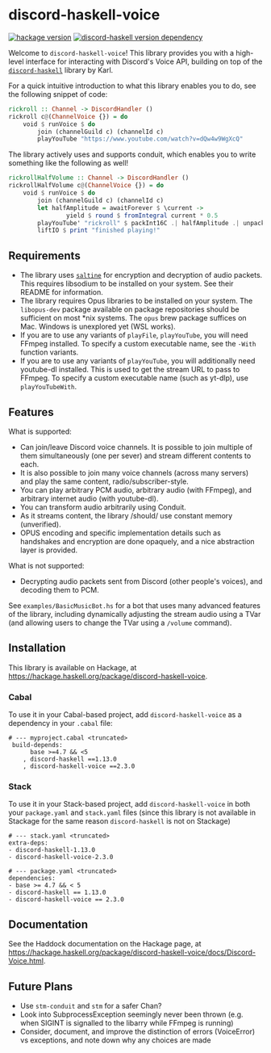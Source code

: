 # discord-haskell-voice

[![hackage version](https://img.shields.io/hackage/v/discord-haskell-voice?color=%235e5184)](https://hackage.haskell.org/package/discord-haskell-voice)
[![discord-haskell version dependency](https://img.shields.io/badge/discord--haskell-%3E=1.12.0%20%26%26%20%3C=1.13.0-lightblue)](https://hackage.haskell.org/package/discord-haskell)

Welcome to `discord-haskell-voice`! This library provides you with a high-level
interface for interacting with Discord's Voice API, building on top of the
[`discord-haskell`](https://hackage.haskell.org/package/discord-haskell) library
by Karl.

For a quick intuitive introduction to what this library enables you to do, see
the following snippet of code:

```hs
rickroll :: Channel -> DiscordHandler ()
rickroll c@(ChannelVoice {}) = do
    void $ runVoice $ do
        join (channelGuild c) (channelId c)
        playYouTube "https://www.youtube.com/watch?v=dQw4w9WgXcQ"
```

The library actively uses and supports conduit, which enables you to write
something like the following as well!

```hs
rickrollHalfVolume :: Channel -> DiscordHandler ()
rickrollHalfVolume c@(ChannelVoice {}) = do
    void $ runVoice $ do
        join (channelGuild c) (channelId c)
        let halfAmplitude = awaitForever $ \current ->
                yield $ round $ fromIntegral current * 0.5
        playYouTube' "rickroll" $ packInt16C .| halfAmplitude .| unpackInt16C
        liftIO $ print "finished playing!"
```

## Requirements

- The library uses [`saltine`](https://github.com/tel/saltine) for encryption
and decryption of audio packets. This requires libsodium to be installed on
your system. See their README for information.
- The library requires Opus libraries to be installed on your system. The
`libopus-dev` package available on package repositories should be sufficient
on most \*nix systems. The `opus` brew package suffices on Mac. Windows
is unexplored yet (WSL works).
- If you are to use any variants of `playFile`, `playYouTube`, you will need
FFmpeg installed. To specify a custom executable name, see the `-With` function
variants.
- If you are to use any variants of `playYouTube`, you will additionally need
youtube-dl installed. This is used to get the stream URL to pass to FFmpeg. To
specify a custom executable name (such as yt-dlp), use `playYouTubeWith`.

## Features

What is supported:

- Can join/leave Discord voice channels. It is possible to join multiple of them
simultaneously (one per sever) and stream different contents to each.
- It is also possible to join many voice channels (across many servers) and play
the same content, radio/subscriber-style.
- You can play arbitrary PCM audio, arbitrary audio (with FFmpeg), and arbitrary
internet audio (with youtube-dl).
- You can transform audio arbitrarily using Conduit.
- As it streams content, the library /should/ use constant memory (unverified).
- OPUS encoding and specific implementation details such as handshakes and
encryption are done opaquely, and a nice abstraction layer is provided.

What is not supported:

- Decrypting audio packets sent from Discord (other people's voices), and
decoding them to PCM.

See `examples/BasicMusicBot.hs` for a bot that uses many advanced features of
the library, including dynamically adjusting the stream audio using a TVar
(and allowing users to change the TVar using a `/volume` command).

## Installation

This library is available on Hackage, at https://hackage.haskell.org/package/discord-haskell-voice.

### Cabal

To use it in your Cabal-based project, add `discord-haskell-voice` as a dependency in your `.cabal` file:

```
# --- myproject.cabal <truncated>
 build-depends:
      base >=4.7 && <5
    , discord-haskell ==1.13.0
    , discord-haskell-voice ==2.3.0
```

### Stack

To use it in your Stack-based project, add `discord-haskell-voice` in both your `package.yaml` and `stack.yaml` files (since this library is not available in Stackage for the same reason `discord-haskell` is not on Stackage)

```
# --- stack.yaml <truncated>
extra-deps:
- discord-haskell-1.13.0
- discord-haskell-voice-2.3.0
```

```
# --- package.yaml <truncated>
dependencies:
- base >= 4.7 && < 5
- discord-haskell == 1.13.0
- discord-haskell-voice == 2.3.0
```

## Documentation

See the Haddock documentation on the Hackage page, at https://hackage.haskell.org/package/discord-haskell-voice/docs/Discord-Voice.html.

## Future Plans

- Use `stm-conduit` and `stm` for a safer Chan?
- Look into SubprocessException seemingly never been thrown (e.g. when SIGINT
is signalled to the libarry while FFmpeg is running)
- Consider, document, and improve the distinction of errors (VoiceError) vs
exceptions, and note down why any choices are made
